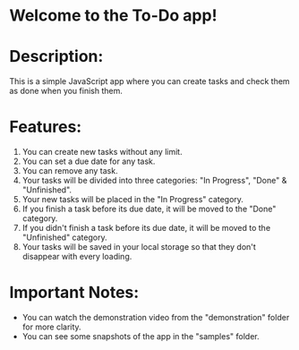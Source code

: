 # Welcome to the To-Do app!

# Description:
This is a simple JavaScript app where you can create tasks and check them as done when you finish them.

# Features:
1. You can create new tasks without any limit.
2. You can set a due date for any task.
3. You can remove any task.
4. Your tasks will be divided into three categories: "In Progress", "Done" & "Unfinished".
5. Your new tasks will be placed in the "In Progress" category.
6. If you finish a task before its due date, it will be moved to the "Done" category.
7. If you didn't finish a task before its due date, it will be moved to the "Unfinished" category.
8. Your tasks will be saved in your local storage so that they don't disappear with every loading.

# Important Notes:
* You can watch the demonstration video from the "demonstration" folder for more clarity.
* You can see some snapshots of the app in the "samples" folder.
